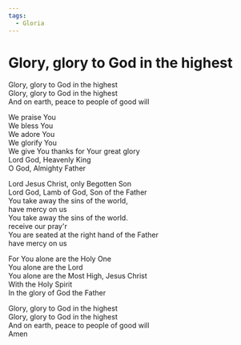 ```yaml
---
tags:
  - Gloria
---
```

  

# Glory, glory to God in the highest  

Glory, glory to God in the highest  
Glory, glory to God in the highest  
And on earth, peace to people of good will  

We praise You  
We bless You  
We adore You  
We glorify You  
We give You thanks for Your great glory  
Lord God, Heavenly King  
O God, Almighty Father  

Lord Jesus Christ, only Begotten Son  
Lord God, Lamb of God, Son of the Father  
You take away the sins of the world,  
have mercy on us  
You take away the sins of the world.  
receive our pray'r  
You are seated at the right hand of the Father  
have mercy on us  

For You alone are the Holy One  
You alone are the Lord  
You alone are the Most High, Jesus Christ  
With the Holy Spirit  
In the glory of God the Father  

Glory, glory to God in the highest  
Glory, glory to God in the highest  
And on earth, peace to people of good will  
Amen  